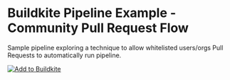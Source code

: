 # Buildkite Pipeline Example - Community Pull Request Flow

Sample pipeline exploring a technique to allow whitelisted users/orgs Pull Requests to automatically run pipeline.

[![Add to Buildkite](https://buildkite.com/button.svg)](https://buildkite.com/new)
